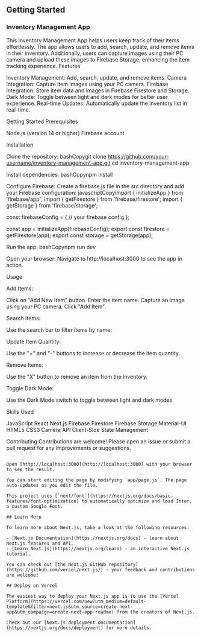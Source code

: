 ## Getting Started

### Inventory Management App
This Inventory Management App helps users keep track of their items effortlessly. The app allows users to add, search, update, and remove items in their inventory. Additionally, users can capture images using their PC camera and upload these images to Firebase Storage, enhancing the item tracking experience.
Features

Inventory Management: Add, search, update, and remove items.
Camera Integration: Capture item images using your PC camera.
Firebase Integration: Store item data and images in Firebase Firestore and Storage.
Dark Mode: Toggle between light and dark modes for better user experience.
Real-time Updates: Automatically update the inventory list in real-time.

Getting Started
Prerequisites

Node.js (version 14 or higher)
Firebase account

Installation

Clone the repository:
bashCopygit clone https://github.com/your-username/inventory-management-app.git
cd inventory-management-app

Install dependencies:
bashCopynpm install

Configure Firebase:
Create a firebase.js file in the src directory and add your Firebase configuration:
javascriptCopyimport { initializeApp } from 'firebase/app';
import { getFirestore } from 'firebase/firestore';
import { getStorage } from 'firebase/storage';

const firebaseConfig = {
  // your firebase config
};

const app = initializeApp(firebaseConfig);
export const firestore = getFirestore(app);
export const storage = getStorage(app);

Run the app:
bashCopynpm run dev

Open your browser:
Navigate to http://localhost:3000 to see the app in action.

Usage

Add Items:

Click on "Add New Item" button.
Enter the item name.
Capture an image using your PC camera.
Click "Add Item".


Search Items:

Use the search bar to filter items by name.


Update Item Quantity:

Use the "+" and "-" buttons to increase or decrease the item quantity.


Remove Items:

Use the "X" button to remove an item from the inventory.


Toggle Dark Mode:

Use the Dark Mode switch to toggle between light and dark modes.



Skills Used

JavaScript
React
Next.js
Firebase Firestore
Firebase Storage
Material-UI
HTML5
CSS3
Camera API
Client-Side State Management

Contributing
Contributions are welcome! Please open an issue or submit a pull request for any improvements or suggestions.

```

Open [http://localhost:3000](http://localhost:3000) with your browser to see the result.

You can start editing the page by modifying `app/page.js`. The page auto-updates as you edit the file.

This project uses [`next/font`](https://nextjs.org/docs/basic-features/font-optimization) to automatically optimize and load Inter, a custom Google Font.

## Learn More

To learn more about Next.js, take a look at the following resources:

- [Next.js Documentation](https://nextjs.org/docs) - learn about Next.js features and API.
- [Learn Next.js](https://nextjs.org/learn) - an interactive Next.js tutorial.

You can check out [the Next.js GitHub repository](https://github.com/vercel/next.js/) - your feedback and contributions are welcome!

## Deploy on Vercel

The easiest way to deploy your Next.js app is to use the [Vercel Platform](https://vercel.com/new?utm_medium=default-template&filter=next.js&utm_source=create-next-app&utm_campaign=create-next-app-readme) from the creators of Next.js.

Check out our [Next.js deployment documentation](https://nextjs.org/docs/deployment) for more details.
